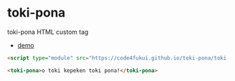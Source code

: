 # toki-pona

toki-pona HTML custom tag

- [demo](https://code4fukui.github.io/toki-pona/)

```html
<script type="module" src="https://code4fukui.github.io/toki-pona/toki-pona.js"></script>

<toki-pona>o toki kepeken toki pona!</toki-pona>
```
